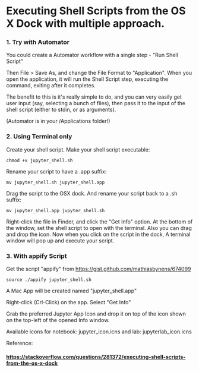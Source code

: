 # Executing Shell Scripts from the OS X Dock with multiple approach.
### 1. Try with Automator
You could create a Automator workflow with a single step - "Run Shell Script"

Then File > Save As, and change the File Format to "Application". When you open the application, it will run the Shell Script step, executing the command, exiting after it completes.

The benefit to this is it's really simple to do, and you can very easily get user input (say, selecting a bunch of files), then pass it to the input of the shell script (either to stdin, or as arguments).

(Automator is in your /Applications folder!)

### 2. Using Terminal only
Create your shell script.
Make your shell script executable:
```
chmod +x jupyter_shell.sh
```
Rename your script to have a .app suffix:
```
mv jupyter_shell.sh jupyter_shell.app
```
Drag the script to the OSX dock. And rename your script back to a .sh suffix:
```
mv jupyter_shell.app jupyter_shell.sh
```
Right-click the file in Finder, and click the "Get Info" option.
At the bottom of the window, set the shell script to open with the terminal.
Also you can drag and drop the icon.
Now when you click on the script in the dock, A terminal window will pop up and execute your script.

### 3. With appify Script
Get the script "appify" from https://gist.github.com/mathiasbynens/674099
```
source ./appify jupyter_shell.sh
```
A Mac App will be created named "jupyter_shell.app"

Right-click (Crl-Click) on the app. Select "Get Info"

Grab the preferred Jupyter App Icon and drop it on top of the icon shown on the top-left of the opened Info window.

Available icons for notebook: jupyter_icon.icns and lab: jupyterlab_icon.icns


Reference:
#### https://stackoverflow.com/questions/281372/executing-shell-scripts-from-the-os-x-dock
